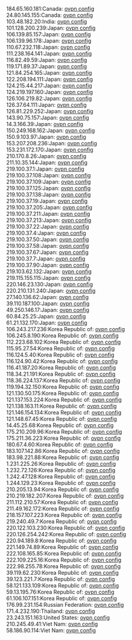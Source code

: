 184.65.160.181:Canada: [ovpn config](vpn/184_65_160_181.ovpn)  
24.80.145.155:Canada: [ovpn config](vpn/24_80_145_155.ovpn)  
103.48.182.20:India: [ovpn config](vpn/103_48_182_20.ovpn)  
101.128.200.239:Japan: [ovpn config](vpn/101_128_200_239.ovpn)  
106.139.85.157:Japan: [ovpn config](vpn/106_139_85_157.ovpn)  
106.139.96.178:Japan: [ovpn config](vpn/106_139_96_178.ovpn)  
110.67.232.118:Japan: [ovpn config](vpn/110_67_232_118.ovpn)  
111.238.164.141:Japan: [ovpn config](vpn/111_238_164_141.ovpn)  
116.82.49.59:Japan: [ovpn config](vpn/116_82_49_59.ovpn)  
119.171.89.37:Japan: [ovpn config](vpn/119_171_89_37.ovpn)  
121.84.254.165:Japan: [ovpn config](vpn/121_84_254_165.ovpn)  
122.208.194.111:Japan: [ovpn config](vpn/122_208_194_111.ovpn)  
124.215.44.217:Japan: [ovpn config](vpn/124_215_44_217.ovpn)  
124.219.197.160:Japan: [ovpn config](vpn/124_219_197_160.ovpn)  
126.106.219.82:Japan: [ovpn config](vpn/126_106_219_82.ovpn)  
126.37.64.111:Japan: [ovpn config](vpn/126_37_64_111.ovpn)  
126.81.229.252:Japan: [ovpn config](vpn/126_81_229_252.ovpn)  
143.90.75.157:Japan: [ovpn config](vpn/143_90_75_157.ovpn)  
14.3.166.39:Japan: [ovpn config](vpn/14_3_166_39.ovpn)  
150.249.168.162:Japan: [ovpn config](vpn/150_249_168_162.ovpn)  
150.9.103.97:Japan: [ovpn config](vpn/150_9_103_97.ovpn)  
153.207.208.236:Japan: [ovpn config](vpn/153_207_208_236.ovpn)  
153.231.172.170:Japan: [ovpn config](vpn/153_231_172_170.ovpn)  
210.170.8.26:Japan: [ovpn config](vpn/210_170_8_26.ovpn)  
211.10.35.144:Japan: [ovpn config](vpn/211_10_35_144.ovpn)  
219.100.37.1:Japan: [ovpn config](vpn/219_100_37_1.ovpn)  
219.100.37.108:Japan: [ovpn config](vpn/219_100_37_108.ovpn)  
219.100.37.109:Japan: [ovpn config](vpn/219_100_37_109.ovpn)  
219.100.37.125:Japan: [ovpn config](vpn/219_100_37_125.ovpn)  
219.100.37.138:Japan: [ovpn config](vpn/219_100_37_138.ovpn)  
219.100.37.19:Japan: [ovpn config](vpn/219_100_37_19.ovpn)  
219.100.37.205:Japan: [ovpn config](vpn/219_100_37_205.ovpn)  
219.100.37.211:Japan: [ovpn config](vpn/219_100_37_211.ovpn)  
219.100.37.213:Japan: [ovpn config](vpn/219_100_37_213.ovpn)  
219.100.37.22:Japan: [ovpn config](vpn/219_100_37_22.ovpn)  
219.100.37.4:Japan: [ovpn config](vpn/219_100_37_4.ovpn)  
219.100.37.50:Japan: [ovpn config](vpn/219_100_37_50.ovpn)  
219.100.37.58:Japan: [ovpn config](vpn/219_100_37_58.ovpn)  
219.100.37.67:Japan: [ovpn config](vpn/219_100_37_67.ovpn)  
219.100.37.7:Japan: [ovpn config](vpn/219_100_37_7.ovpn)  
219.100.37.90:Japan: [ovpn config](vpn/219_100_37_90.ovpn)  
219.103.62.132:Japan: [ovpn config](vpn/219_103_62_132.ovpn)  
219.115.155.115:Japan: [ovpn config](vpn/219_115_155_115.ovpn)  
220.146.23.130:Japan: [ovpn config](vpn/220_146_23_130.ovpn)  
220.210.131.240:Japan: [ovpn config](vpn/220_210_131_240.ovpn)  
27.140.136.62:Japan: [ovpn config](vpn/27_140_136_62.ovpn)  
39.110.187.100:Japan: [ovpn config](vpn/39_110_187_100.ovpn)  
49.250.146.17:Japan: [ovpn config](vpn/49_250_146_17.ovpn)  
60.84.25.25:Japan: [ovpn config](vpn/60_84_25_25.ovpn)  
61.21.132.170:Japan: [ovpn config](vpn/61_21_132_170.ovpn)  
106.243.217.236:Korea Republic of: [ovpn config](vpn/106_243_217_236.ovpn)  
106.245.8.190:Korea Republic of: [ovpn config](vpn/106_245_8_190.ovpn)  
112.223.68.102:Korea Republic of: [ovpn config](vpn/112_223_68_102.ovpn)  
115.95.27.54:Korea Republic of: [ovpn config](vpn/115_95_27_54.ovpn)  
116.124.5.40:Korea Republic of: [ovpn config](vpn/116_124_5_40.ovpn)  
116.124.90.42:Korea Republic of: [ovpn config](vpn/116_124_90_42.ovpn)  
116.41.187.20:Korea Republic of: [ovpn config](vpn/116_41_187_20.ovpn)  
118.34.21.191:Korea Republic of: [ovpn config](vpn/118_34_21_191.ovpn)  
118.36.224.137:Korea Republic of: [ovpn config](vpn/118_36_224_137.ovpn)  
119.194.32.150:Korea Republic of: [ovpn config](vpn/119_194_32_150.ovpn)  
121.130.50.175:Korea Republic of: [ovpn config](vpn/121_130_50_175.ovpn)  
121.137.153.224:Korea Republic of: [ovpn config](vpn/121_137_153_224.ovpn)  
121.138.163.11:Korea Republic of: [ovpn config](vpn/121_138_163_11.ovpn)  
121.146.154.134:Korea Republic of: [ovpn config](vpn/121_146_154_134.ovpn)  
121.148.67.45:Korea Republic of: [ovpn config](vpn/121_148_67_45.ovpn)  
14.45.25.68:Korea Republic of: [ovpn config](vpn/14_45_25_68.ovpn)  
175.210.209.96:Korea Republic of: [ovpn config](vpn/175_210_209_96.ovpn)  
175.211.36.223:Korea Republic of: [ovpn config](vpn/175_211_36_223.ovpn)  
180.67.4.60:Korea Republic of: [ovpn config](vpn/180_67_4_60.ovpn)  
183.107.142.86:Korea Republic of: [ovpn config](vpn/183_107_142_86.ovpn)  
183.98.221.88:Korea Republic of: [ovpn config](vpn/183_98_221_88.ovpn)  
1.231.225.26:Korea Republic of: [ovpn config](vpn/1_231_225_26.ovpn)  
1.232.72.126:Korea Republic of: [ovpn config](vpn/1_232_72_126.ovpn)  
1.242.47.128:Korea Republic of: [ovpn config](vpn/1_242_47_128.ovpn)  
1.244.129.23:Korea Republic of: [ovpn config](vpn/1_244_129_23.ovpn)  
210.205.13.94:Korea Republic of: [ovpn config](vpn/210_205_13_94.ovpn)  
210.219.182.207:Korea Republic of: [ovpn config](vpn/210_219_182_207.ovpn)  
211.112.210.57:Korea Republic of: [ovpn config](vpn/211_112_210_57.ovpn)  
211.49.162.172:Korea Republic of: [ovpn config](vpn/211_49_162_172.ovpn)  
218.157.107.223:Korea Republic of: [ovpn config](vpn/218_157_107_223.ovpn)  
219.240.49.7:Korea Republic of: [ovpn config](vpn/219_240_49_7.ovpn)  
220.122.103.230:Korea Republic of: [ovpn config](vpn/220_122_103_230.ovpn)  
220.126.254.242:Korea Republic of: [ovpn config](vpn/220_126_254_242.ovpn)  
220.94.189.8:Korea Republic of: [ovpn config](vpn/220_94_189_8.ovpn)  
221.149.74.89:Korea Republic of: [ovpn config](vpn/221_149_74_89.ovpn)  
222.108.165.85:Korea Republic of: [ovpn config](vpn/222_108_165_85.ovpn)  
222.109.225.16:Korea Republic of: [ovpn config](vpn/222_109_225_16.ovpn)  
222.98.255.78:Korea Republic of: [ovpn config](vpn/222_98_255_78.ovpn)  
39.119.62.230:Korea Republic of: [ovpn config](vpn/39_119_62_230.ovpn)  
39.123.221.7:Korea Republic of: [ovpn config](vpn/39_123_221_7.ovpn)  
58.121.133.109:Korea Republic of: [ovpn config](vpn/58_121_133_109.ovpn)  
59.13.195.76:Korea Republic of: [ovpn config](vpn/59_13_195_76.ovpn)  
61.106.107.151:Korea Republic of: [ovpn config](vpn/61_106_107_151.ovpn)  
176.99.231.154:Russian Federation: [ovpn config](vpn/176_99_231_154.ovpn)  
171.4.232.190:Thailand: [ovpn config](vpn/171_4_232_190.ovpn)  
23.243.151.163:United States: [ovpn config](vpn/23_243_151_163.ovpn)  
210.245.49.41:Viet Nam: [ovpn config](vpn/210_245_49_41.ovpn)  
58.186.90.114:Viet Nam: [ovpn config](vpn/58_186_90_114.ovpn)  
